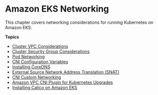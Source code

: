 # Amazon EKS Networking<a name="eks-networking"></a>

This chapter covers networking considerations for running Kubernetes on Amazon EKS\.

**Topics**
+ [Cluster VPC Considerations](network_reqs.md)
+ [Cluster Security Group Considerations](sec-group-reqs.md)
+ [Pod Networking](pod-networking.md)
+ [CNI Configuration Variables](cni-env-vars.md)
+ [Installing CoreDNS](coredns.md)
+ [External Source Network Address Translation \(SNAT\)](external-snat.md)
+ [CNI Custom Networking](cni-custom-network.md)
+ [Amazon VPC CNI Plugin for Kubernetes Upgrades](cni-upgrades.md)
+ [Installing Calico on Amazon EKS](calico.md)